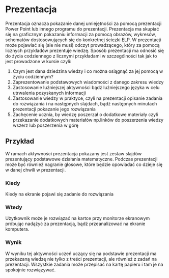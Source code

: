 # Prezentacja
Prezentacja oznacza pokazanie danej umiejętności za pomocą prezentacji Power Point lub innego programu do prezentacji. Prezentacja ma skupiać się na graficznym pokazaniu informacji za pomocą obrazów, wykresów, schematów dostosowujących się do konkretnej ściezki ELP. W prezentacji może pojawiać się (ale nie musi) odczyt prowadzącego, który za pomocą licznych przykładów prezentuje wiedzę.
Sposób prezentacji ma odnosić się do życia codziennego z licznymi przykładami w szczególności tak jak to jest prowadzone w kursie czyli:

1. Czym jest dana dziedzina wiedzy i co można osiągnąć za jej pomocą w życiu codziennym?
2. Zaprezentowanie podstawowych wiadomości z danego zakresu wiedzy
3. Zastosowanie luźniejszej aktywności bądź luźniejszego języka w celu utrwalenia pozyskanych informacji
4. Zastosowanie wiedzy w praktyce, czyli na prezentacji opisanie zadania do rozwiązania i na następnych slajdach, bądź następnych minutach prezentacji pokazanie jego rozwiązania
5. Zachęcenie ucznia, by wiedzę poszerzał o dodatkowe materiały czyli przekazanie dodatkowych materiałów np.linków do poszerzenia wiedzy wszerz lub poszerzenia w górę

## Przykład
W ramach aktywności prezentacja pokazany jest zestaw slajdów prezentujący podstawowe działania matematyczne. Podczas prezentacji może być również nagranie głosowe, które będzie opowiadać co dzieje się w danej chwili w prezentacji.

### Kiedy
Kiedy na ekranie pojawi się zadanie do rozwiązania

### Wtedy
Użytkownik może je rozwiązać na kartce przy monitorze ekranowym próbując nadążyć za prezentacją, bądź przeanalizować na ekranie komputera.

### Wynik
W wyniku tej aktywności uczeń uczący się na podstawie prezentacji ma przekazaną wiedzę nie tylko z treści prezentacji, ale również z zadań na prezentacji. Wszystkie zadania może przepisać na kartę papieru i tam je na spokojnie rozwiązywać.
